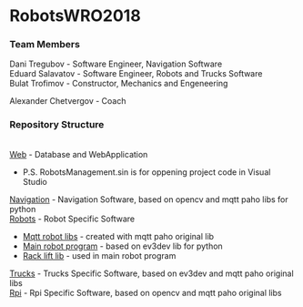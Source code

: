 # RobotsWRO2018
<h3>Team Members</h3>
Dani Tregubov - Software Engineer, Navigation Software <br/>
Eduard Salavatov - Software Engineer, Robots and Trucks Software<br/>
Bulat Trofimov - Constructor, Mechanics and Engeneering<br/>

Alexander Chetvergov - Coach

<h3>Repository Structure</h3><br/>
<a href="https://github.com/DanTreg/RobotsWRO2018/tree/master/Web">Web</a> - Database and WebApplication<br/>
<ul>
<li>P.S. RobotsManagement.sin is for oppening project code in Visual Studio</li>
</ul>
<a href=https://github.com/DanTreg/RobotsWRO2018/tree/master/Navigation>Navigation</a> - Navigation Software, based on opencv and mqtt paho libs for python<br/>
<a href=https://github.com/DanTreg/RobotsWRO2018/tree/master/Robots>Robots</a> - Robot Specific Software<br/>
<ul>
<li><a href=https://github.com/DanTreg/RobotsWRO2018/tree/master/Robots/Libs%20for%20mqtt%20paho>Mqtt robot libs</a> - created with mqtt paho original lib</li>
<li><a href=https://github.com/DanTreg/RobotsWRO2018/tree/master/Robots/Main%20robot%20programs> Main robot program</a> - based on ev3dev lib for python</li>
<li><a href=https://github.com/DanTreg/RobotsWRO2018/tree/master/Robots/Rack%20lift%20lib> Rack lift lib</a> - used in main robot program</li>
</ul>
<a href=https://github.com/DanTreg/RobotsWRO2018/tree/master/Trucks>Trucks</a> - Trucks Specific Software, based on ev3dev and mqtt paho original libs<br/>
<a href=https://github.com/DanTreg/RobotsWRO2018/tree/master/Rpi>Rpi</a> - Rpi Specific Software, based on opencv and mqtt paho original libs<br/>
